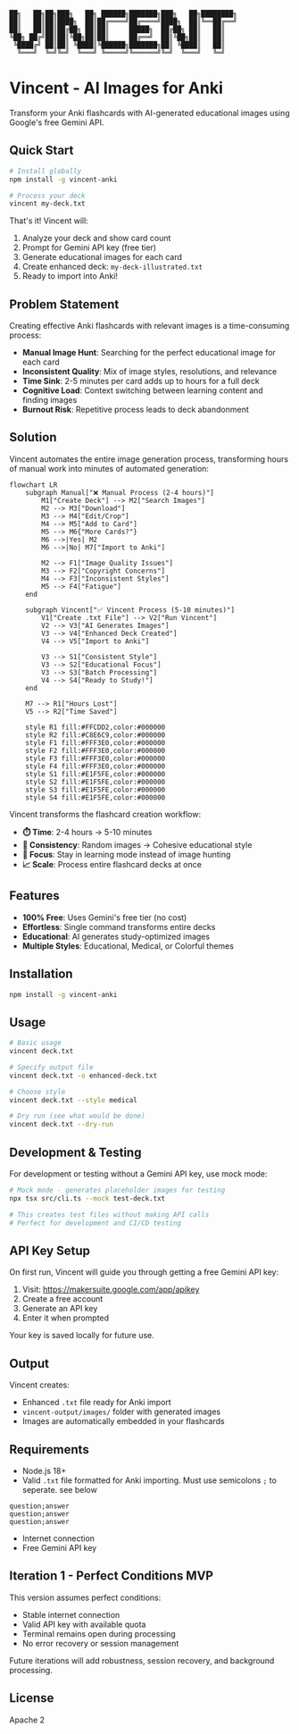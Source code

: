 ```
██╗   ██╗██╗███╗   ██╗ ██████╗███████╗███╗   ██╗████████╗
██║   ██║██║████╗  ██║██╔════╝██╔════╝████╗  ██║╚══██╔══╝
██║   ██║██║██╔██╗ ██║██║     █████╗  ██╔██╗ ██║   ██║   
╚██╗ ██╔╝██║██║╚██╗██║██║     ██╔══╝  ██║╚██╗██║   ██║   
 ╚████╔╝ ██║██║ ╚████║╚██████╗███████╗██║ ╚████║   ██║   
  ╚═══╝  ╚═╝╚═╝  ╚═══╝ ╚═════╝╚══════╝╚═╝  ╚═══╝   ╚═╝   
```

# Vincent - AI Images for Anki

Transform your Anki flashcards with AI-generated educational images using Google's free Gemini API.

## Quick Start

```bash
# Install globally
npm install -g vincent-anki

# Process your deck
vincent my-deck.txt
```

That's it! Vincent will:
1. Analyze your deck and show card count
2. Prompt for Gemini API key (free tier)
3. Generate educational images for each card
4. Create enhanced deck: `my-deck-illustrated.txt`
5. Ready to import into Anki!

## Problem Statement

Creating effective Anki flashcards with relevant images is a time-consuming process:

- **Manual Image Hunt**: Searching for the perfect educational image for each card
- **Inconsistent Quality**: Mix of image styles, resolutions, and relevance
- **Time Sink**: 2-5 minutes per card adds up to hours for a full deck
- **Cognitive Load**: Context switching between learning content and finding images
- **Burnout Risk**: Repetitive process leads to deck abandonment

## Solution

Vincent automates the entire image generation process, transforming hours of manual work into minutes of automated generation:

```mermaid
flowchart LR
    subgraph Manual["❌ Manual Process (2-4 hours)"]
        M1["Create Deck"] --> M2["Search Images"]
        M2 --> M3["Download"]
        M3 --> M4["Edit/Crop"]
        M4 --> M5["Add to Card"]
        M5 --> M6{"More Cards?"}
        M6 -->|Yes| M2
        M6 -->|No| M7["Import to Anki"]
        
        M2 --> F1["Image Quality Issues"]
        M3 --> F2["Copyright Concerns"]
        M4 --> F3["Inconsistent Styles"]
        M5 --> F4["Fatigue"]
    end

    subgraph Vincent["✅ Vincent Process (5-10 minutes)"]
        V1["Create .txt File"] --> V2["Run Vincent"]
        V2 --> V3["AI Generates Images"]
        V3 --> V4["Enhanced Deck Created"]
        V4 --> V5["Import to Anki"]
        
        V3 --> S1["Consistent Style"]
        V3 --> S2["Educational Focus"]
        V3 --> S3["Batch Processing"]
        V4 --> S4["Ready to Study!"]
    end

    M7 --> R1["Hours Lost"]
    V5 --> R2["Time Saved"]
    
    style R1 fill:#FFCDD2,color:#000000
    style R2 fill:#C8E6C9,color:#000000
    style F1 fill:#FFF3E0,color:#000000
    style F2 fill:#FFF3E0,color:#000000
    style F3 fill:#FFF3E0,color:#000000
    style F4 fill:#FFF3E0,color:#000000
    style S1 fill:#E1F5FE,color:#000000
    style S2 fill:#E1F5FE,color:#000000
    style S3 fill:#E1F5FE,color:#000000
    style S4 fill:#E1F5FE,color:#000000
```

Vincent transforms the flashcard creation workflow:
- **⏱️ Time**: 2-4 hours → 5-10 minutes
- **🎨 Consistency**: Random images → Cohesive educational style
- **🧠 Focus**: Stay in learning mode instead of image hunting
- **📈 Scale**: Process entire flashcard decks at once

## Features

- **100% Free**: Uses Gemini's free tier (no cost)
- **Effortless**: Single command transforms entire decks
- **Educational**: AI generates study-optimized images
- **Multiple Styles**: Educational, Medical, or Colorful themes

## Installation

```bash
npm install -g vincent-anki
```

## Usage

```bash
# Basic usage
vincent deck.txt

# Specify output file
vincent deck.txt -o enhanced-deck.txt

# Choose style
vincent deck.txt --style medical

# Dry run (see what would be done)
vincent deck.txt --dry-run
```

## Development & Testing

For development or testing without a Gemini API key, use mock mode:

```bash
# Mock mode - generates placeholder images for testing
npx tsx src/cli.ts --mock test-deck.txt

# This creates test files without making API calls
# Perfect for development and CI/CD testing
```

## API Key Setup

On first run, Vincent will guide you through getting a free Gemini API key:

1. Visit: https://makersuite.google.com/app/apikey
2. Create a free account
3. Generate an API key
4. Enter it when prompted

Your key is saved locally for future use.

## Output

Vincent creates:
- Enhanced `.txt` file ready for Anki import
- `vincent-output/images/` folder with generated images
- Images are automatically embedded in your flashcards

## Requirements

- Node.js 18+ 
- Valid `.txt` file formatted for Anki importing. Must use semicolons `;` to seperate. see below

```
question;answer
question;answer
question;answer
```

- Internet connection
- Free Gemini API key

## Iteration 1 - Perfect Conditions MVP

This version assumes perfect conditions:
- Stable internet connection
- Valid API key with available quota
- Terminal remains open during processing
- No error recovery or session management

Future iterations will add robustness, session recovery, and background processing.

## License

Apache 2
